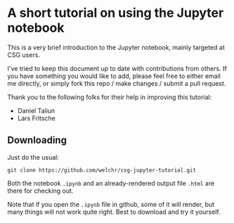 # A short tutorial on using the Jupyter notebook

This is a very brief introduction to the Jupyter notebook, mainly
targeted at CSG users. 

I've tried to keep this document up to date with contributions from
others. If you have something you would like to add, please feel free to
either email me directly, or simply fork this repo / make changes /
submit a pull request. 

Thank you to the following folks for their help in improving this
tutorial: 

* Daniel Taliun
* Lars Fritsche

## Downloading

Just do the usual: 

```
git clone https://github.com/welchr/csg-jupyter-tutorial.git
```

Both the notebook `.ipynb` and an already-rendered output file `.html`
are there for checking out. 

Note that if you open the `.ipynb` file in github, some of it will
render, but many things will not work quite right. Best to download and
try it yourself. 

